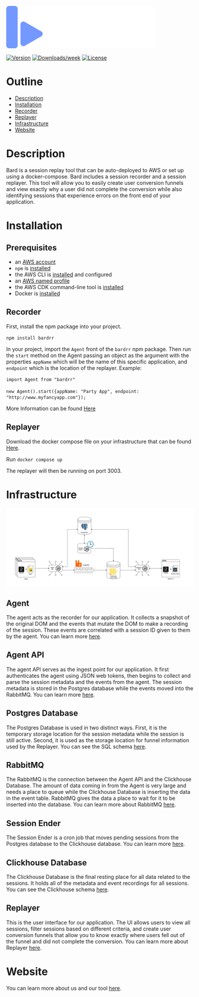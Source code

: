 <p align="left">
  <img src="https://github.com/bard-rr/.github/blob/main/profile/logo2.png?raw=true" width="400">
</p>
 
[![Version](https://img.shields.io/npm/v/bardrr)](https://www.npmjs.com/package/bardrr)
[![Downloads/week](https://img.shields.io/npm/dt/bardrr)](https://npmjs.org/package/bardrr)
[![License](https://img.shields.io/npm/l/monsoon-load-testing.svg)](https://github.com/minhphanhvu/bardrr/blob/master/package.json)

# Outline

- [Description](#Description)
- [Installation](#Installation)
- [Recorder](#Recorder)
- [Replayer](#Replayer)
- [Infrastructure](#Infrastructure)
- [Website](#website)

# Description

Bard is a session replay tool that can be auto-deployed to AWS or set up using a docker-compose. Bard includes a session recorder and a session replayer. This tool will allow you to easily create user conversion funnels and view exactly why a user did not complete the conversion while also identifying sessions that experience errors on the front end of your application.

# Installation

## Prerequisites

- an [AWS account](https://portal.aws.amazon.com/gp/aws/developer/registration/index.html?nc2=h_ct&src=default&tag=soumet-20)
- `npm` is [installed](https://www.npmjs.com/get-npm)
- the AWS CLI is [installed](https://docs.aws.amazon.com/cli/latest/userguide/install-cliv2.html?tag=soumet-20) and configured
- an [AWS named profile](https://docs.aws.amazon.com/cli/latest/userguide/cli-configure-profiles.html)
- the AWS CDK command-line tool is [installed](https://docs.aws.amazon.com/cdk/latest/guide/cli.html?tag=soumet-20)
- Docker is [installed](https://docs.docker.com/get-docker/)

## Recorder

First, install the npm package into your project.
 
```
npm install bardrr
```
 
In your project, import the `Agent` front of the `bardrr` npm package. Then run the `start` method on the Agent passing an object as the argument with
the properties `appName` which will be the name of this specific application, and `endpoint` which is the location of the replayer. Example:
 
```
import Agent from "bardrr"
 
new Agent().start({appName: "Party App", endpoint: "http://www.myfancyapp.com"});
```
 
More Information can be found [Here](https://github.com/bard-rr/agent)

## Replayer

Download the docker compose file on your infrastructure that can be found [Here](https://github.com/bard-rr/deploy).

Run `docker compose up`

The replayer will then be running on port 3003.


# Infrastructure

<p align="center">
  <img src="https://github.com/bard-rr/.github/blob/main/profile/infra.JPG?raw=true" width="600">
</p>

## Agent

The agent acts as the recorder for our application. It collects a snapshot of the original DOM and the events that mutate the DOM to make a recording of the session. These events are correlated with a session ID given to them by the agent. You can learn more [here](https://github.com/bard-rr/agent).

## Agent API

The agent API serves as the ingest point for our application. It first authenticates the agent using JSON web tokens, then begins to collect and parse the session metadata and the events from the agent. The session metadata is stored in the Postgres database while the events moved into the RabbitMQ. You can learn more [here](https://github.com/bard-rr/agent-api).

## Postgres Database

The Postgres Database is used in two distinct ways. First, it is the temporary storage location for the session metadata while the session is still active. Second, it is used as the storage location for funnel information used by the Replayer. You can see the SQL schema [here](https://github.com/bard-rr/deploy/blob/main/postgres_initialization_scripts/bard.sql).

## RabbitMQ

The RabbitMQ is the connection between the Agent API and the Clickhouse Database. The amount of data coming in from the Agent is very large and needs a place to queue while the Clickhouse Database is inserting the data in the event table. RabbitMQ gives the data a place to wait for it to be inserted into the database. You can learn more about RabbitMQ [here](https://www.rabbitmq.com/).

## Session Ender

The Session Ender is a cron job that moves pending sessions from the Postgres database to the Clickhouse database. You can learn more [here](https://github.com/bard-rr/session_ender).

## Clickhouse Database

The Clickhouse Database is the final resting place for all data related to the sessions. It holds all of the metadata and event recordings for all sessions. You can see the Clickhouse schema [here](https://github.com/bard-rr/deploy/blob/main/clickhouse_initialization_scripts/clickhouse_schema.sql).

## Replayer

This is the user interface for our application. The UI allows users to view all sessions, filter sessions based on different criteria, and create user conversion funnels that allow you to know exactly where users fell out of the funnel and did not complete the conversion. You can learn more about Replayer [here](https://github.com/bard-rr/replayer-app).

# Website

You can learn more about us and our tool [here](oursupercoolwebsite.com).